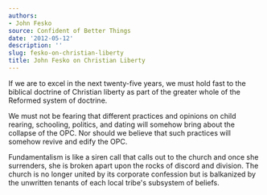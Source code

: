 ```yaml
---
authors:
- John Fesko
source: Confident of Better Things
date: '2012-05-12'
description: ''
slug: fesko-on-christian-liberty
title: John Fesko on Christian Liberty
---
```

If we are to excel in the next twenty-five years, we must hold fast to the biblical doctrine of Christian liberty as part of the greater whole of the Reformed system of doctrine.

We must not be fearing that different practices and opinions on child rearing, schooling, politics, and dating will somehow bring about the collapse of the OPC. Nor should we believe that such practices will somehow revive and edify the OPC.

Fundamentalism is like a siren call that calls out to the church and once she surrenders, she is broken apart upon the rocks of discord and division. The church is no longer united by its corporate confession but is balkanized by the unwritten tenants of each local tribe's subsystem of beliefs.



